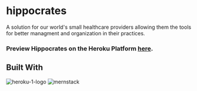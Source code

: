 # hippocrates
A solution for our world's small healthcare providers allowing them the tools for better managment and organization in their practices. 

### Preview Hippocrates on the Heroku Platform [here](https://mysterious-headland-90957.herokuapp.com). 








## Built With

![heroku-1-logo](https://user-images.githubusercontent.com/35353393/42620867-130f1844-8571-11e8-925d-35d125f7deff.png) ![mernstack](https://user-images.githubusercontent.com/35353393/42621137-d7d383fe-8571-11e8-8184-ba54c5a196ac.png)
